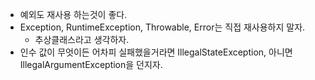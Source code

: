 - 예외도 재사용 하는것이 좋다.
- Exception, RuntimeException, Throwable, Error는 직접 재사용하지 말자.
  - 추상클래스라고 생각하자.
- 인수 값이 무엇이든 어차피 실패했을거라면 IllegalStateException, 아니면 IllegalArgumentException을 던지자.
